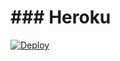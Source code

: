 # ### Heroku
[![Deploy](https://www.herokucdn.com/deploy/button.svg)](https://heroku.com/deploy?template=https://github.com/nelsongp1988/7up)
